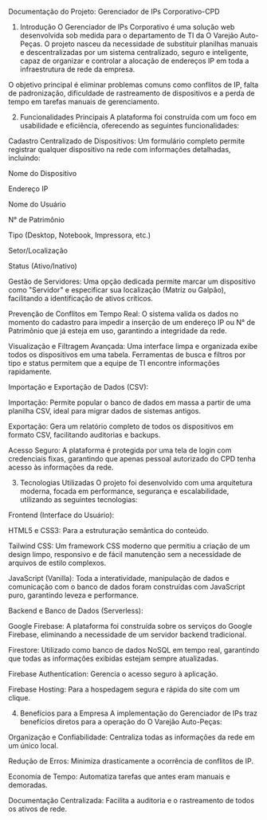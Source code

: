 Documentação do Projeto: Gerenciador de IPs Corporativo-CPD
1. Introdução
O Gerenciador de IPs Corporativo é uma solução web desenvolvida sob medida para o departamento de TI da O Varejão Auto-Peças. O projeto nasceu da necessidade de substituir planilhas manuais e descentralizadas por um sistema centralizado, seguro e inteligente, capaz de organizar e controlar a alocação de endereços IP em toda a infraestrutura de rede da empresa.

O objetivo principal é eliminar problemas comuns como conflitos de IP, falta de padronização, dificuldade de rastreamento de dispositivos e a perda de tempo em tarefas manuais de gerenciamento.

2. Funcionalidades Principais
A plataforma foi construída com um foco em usabilidade e eficiência, oferecendo as seguintes funcionalidades:

Cadastro Centralizado de Dispositivos: Um formulário completo permite registrar qualquer dispositivo na rede com informações detalhadas, incluindo:

Nome do Dispositivo

Endereço IP

Nome do Usuário

N° de Patrimônio

Tipo (Desktop, Notebook, Impressora, etc.)

Setor/Localização

Status (Ativo/Inativo)

Gestão de Servidores: Uma opção dedicada permite marcar um dispositivo como "Servidor" e especificar sua localização (Matriz ou Galpão), facilitando a identificação de ativos críticos.

Prevenção de Conflitos em Tempo Real: O sistema valida os dados no momento do cadastro para impedir a inserção de um endereço IP ou N° de Patrimônio que já esteja em uso, garantindo a integridade da rede.

Visualização e Filtragem Avançada: Uma interface limpa e organizada exibe todos os dispositivos em uma tabela. Ferramentas de busca e filtros por tipo e status permitem que a equipe de TI encontre informações rapidamente.

Importação e Exportação de Dados (CSV):

Importação: Permite popular o banco de dados em massa a partir de uma planilha CSV, ideal para migrar dados de sistemas antigos.

Exportação: Gera um relatório completo de todos os dispositivos em formato CSV, facilitando auditorias e backups.

Acesso Seguro: A plataforma é protegida por uma tela de login com credenciais fixas, garantindo que apenas pessoal autorizado do CPD tenha acesso às informações da rede.

3. Tecnologias Utilizadas
O projeto foi desenvolvido com uma arquitetura moderna, focada em performance, segurança e escalabilidade, utilizando as seguintes tecnologias:

Frontend (Interface do Usuário):

HTML5 e CSS3: Para a estruturação semântica do conteúdo.

Tailwind CSS: Um framework CSS moderno que permitiu a criação de um design limpo, responsivo e de fácil manutenção sem a necessidade de arquivos de estilo complexos.

JavaScript (Vanilla): Toda a interatividade, manipulação de dados e comunicação com o banco de dados foram construídas com JavaScript puro, garantindo leveza e performance.

Backend e Banco de Dados (Serverless):

Google Firebase: A plataforma foi construída sobre os serviços do Google Firebase, eliminando a necessidade de um servidor backend tradicional.

Firestore: Utilizado como banco de dados NoSQL em tempo real, garantindo que todas as informações exibidas estejam sempre atualizadas.

Firebase Authentication: Gerencia o acesso seguro à aplicação.

Firebase Hosting: Para a hospedagem segura e rápida do site com um clique.

4. Benefícios para a Empresa
A implementação do Gerenciador de IPs traz benefícios diretos para a operação do O Varejão Auto-Peças:

Organização e Confiabilidade: Centraliza todas as informações da rede em um único local.

Redução de Erros: Minimiza drasticamente a ocorrência de conflitos de IP.

Economia de Tempo: Automatiza tarefas que antes eram manuais e demoradas.

Documentação Centralizada: Facilita a auditoria e o rastreamento de todos os ativos de rede.
